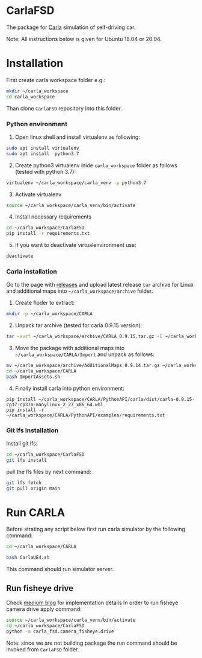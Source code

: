 # CarlaFSD

The package for [Carla](!http://carla.org/) simulation of self-driving car.

Note: All instructions below is given for Ubuntu 18.04 or 20.04.


# Installation
First create carla workspace folder e.g.:
```bash
mkdir ~/carla_workspace
cd carla_workspace
```
Than clone `CarlaFSD` repository into this folder.

### Python environment

1. Open linux shell and install virtualenv as following:
```bash
sudo apt install virtualenv
sudo apt install  python3.7
```

2. Create python3 virtualenv inide `carla_workspace` folder as follows (tested with python 3.7):
```bash
virtualenv ~/carla_workspace/carla_venv -p python3.7
```
3. Activate virtualenv
```bash
source ~/carla_workspace/carla_venv/bin/activate
```
4. Install necessary requirements
```bash
cd ~/carla_workspace/CarlaFSD
pip install -r requirements.txt
```

5. If you want to deactivate virtualenvironment use:
```bash
deactivate
```

### Carla installation

Go to the page with [releases](https://github.com/carla-simulator/carla/releases/) and upload latest release `tar` archive for Linux and additional maps into `~/carla_workspace/archive` folder.
1. Create floder to extract:
```bash
mkdir -p ~/carla_workspace/CARLA
```
2. Unpack tar archive (tested for carla 0.9.15 version):
```bash
tar -xvzf ~/carla_workspace/archive/CARLA_0.9.15.tar.gz -C ~/carla_workspace/CARLA
``` 
3. Move the package with additional maps into `~/carla_workspace/CARLA/Import` and unpack as follows:
```bash
mv ~/carla_workspace/archive/AdditionalMaps_0.9.14.tar.gz ~/carla_workspace/CARLA/Import/
cd ~/carla_workspace/CARLA
bash ImportAssets.sh
```
4. Finally install carla into python environment:
```
pip install ~/carla_workspace/CARLA/PythonAPI/carla/dist/carla-0.9.15-cp37-cp37m-manylinux_2_27_x86_64.whl
pip install -r  ~/carla_workspace/CARLA/PythonAPI/examples/requirements.txt
```

### Git lfs installation

Install git lfs:
```bash
cd ~/carla_workspace/CarlaFSD
git lfs install
```
pull the lfs files by next command:
```bash
git lfs fetch
git pull origin main
```

# Run CARLA

Before strating any script below first run carla simulator by the following command:
```bash
cd ~/carla_workspace/CARLA

bash CarlaUE4.sh

```
This command should run simulator server.

## Run fisheye drive
Check [medium blog](https://medium.com/@d.d.tananaev/unleashing-the-power-of-fish-eye-cameras-in-carla-simulator-abb7ab5bc147) for implementation details
In order to run fisheye camera drive apply command:

```bash
source ~/carla_workspace/carla_venv/bin/activate
cd ~/carla_workspace/CarlaFSD
python -m carla_fsd.camera_fisheye.drive
```
Note: since we are not building package the run command should be invoked from `CarlaFSD` folder.
